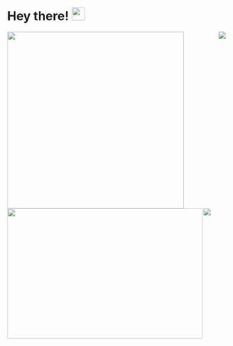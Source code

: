# Hey there! <img src="https://raw.githubusercontent.com/MartinHeinz/MartinHeinz/master/wave.gif" width="30px">

<a href="https://github.com/anuraghazra/github-readme-stats">
  <img align="left" width="407px" src="https://github-readme-stats.vercel.app/api?username=gopokas&theme=dark&show_icons=true&count_private=true"/>
</a>

<a href="https://github.com/anuraghazra/github-readme-stats">
  <img align="right" src="https://github-readme-stats.vercel.app/api/top-langs/?username=gopokas&theme=dark&langs_count=3&card_width=407"/>
</a>

<a href="https://github.com/anuraghazra/github-readme-stats">
  <img align="left" width="450px" height="300px" src="https://github-readme-stats.vercel.app/api/wakatime?username=gopokas&theme=dark"/>
</a>

<a href="https://discord.com/users/247483052370952192">
  <img align="left" src="https://lanyard.cnrad.dev/api/247483052370952192"/>
</a>
